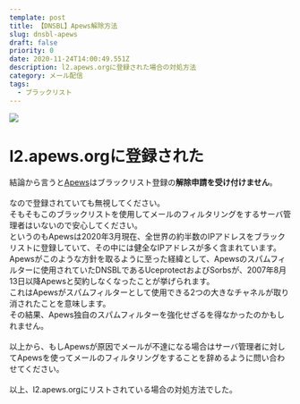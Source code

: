 ```yaml
---
template: post
title: 【DNSBL】Apews解除方法
slug: dnsbl-apews
draft: false
priority: 0
date: 2020-11-24T14:00:49.551Z
description: l2.apews.orgに登録された場合の対処方法
category: メール配信
tags:
  - ブラックリスト
---
```

![](/media/apews-title.png)

# l2.apews.orgに登録された

結論から言うと<a href="http://www.apews.org/" target="_blank">Apews</a>はブラックリスト登録の<strong>解除申請を受け付けません</strong>。<br><br> 				なので登録されていても無視してください。<br> 				そもそもこのブラックリストを使用してメールのフィルタリングをするサーバ管理者はいないので安心してください。<br> 				というのもApewsは2020年3月現在、全世界の約半数のIPアドレスをブラックリストに登録していて、その中には健全なIPアドレスが多く含まれています。<br> 				Apewsがこのような方針を取るように至った経緯として、Apewsのスパムフィルターに使用されていたDNSBLであるUceprotectおよびSorbsが、2007年8月13日以降Apewsと契約しなくなったことが挙げられます。<br> 				これはApewsがスパムフィルターとして使用できる2つの大きなチャネルが取り消されたことを意味します。<br> 				その結果、Apews独自のスパムフィルターを強化せざるを得なかったのかもしれません。<br> 				<br> 				以上から、もしApewsが原因でメールが不達になる場合はサーバ管理者に対してApewsを使ってメールのフィルタリングをすることを辞めるように問い合わせてください。<br> 				<br> 				以上、l2.apews.orgにリストされている場合の対処方法でした。